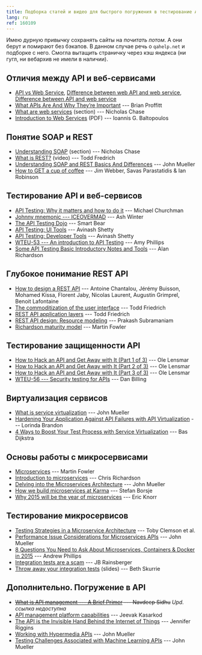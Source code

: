 ```yaml
---
title: Подборка статей и видео для быстрого погружения в тестирование API и веб-сервисов
lang: ru
ref: 160109
---
```


Имею дурную привычку сохранять сайты на *почитать потом*. А они берут и помирают без бэкапов. В данном случае речь о `qahelp.net` и подборке с него. Смогла вытащить страничку через кэш яндекса (ни гугл, ни вебархив не имели в наличии).


## Отличия между API и веб-сервисами

* [API vs Web Service](http://stackoverflow.com/questions/808421/api-vs-webservice), [Difference between web API and web service](http://programmers.stackexchange.com/questions/38691/difference-between-web-api-and-web-service), [Difference between API and web service](http://www.differencebetween.net/technology/internet/difference-between-api-and-web-service/#ixzz3l5QC4tYj)
* [What APIs Are And Why They’re Important](http://readwrite.com/2013/09/19/api-defined/) --- Brian Proffitt
* [What are web services](http://www.ibm.com/developerworks/webservices/tutorials/ws-understand-web-services1/ws-understand-web-services1.html#N10144) (section) --- Nicholas Chase
* [Introduction to Web Services](https://www.cl.cam.ac.uk/~ib249/teaching/Lecture1.handout.pdf) (PDF) --- Ioannis G. Baltopoulos

## Понятие SOAP и REST

* [Understanding SOAP](http://www.ibm.com/developerworks/webservices/tutorials/ws-understand-web-services1/ws-understand-web-services1.html#N10278) (section) --- Nicholas Chase
* [What is REST?](http://www.restapitutorial.com/lessons/whatisrest.html) (video) --- Todd Fredrich
* [Understanding SOAP and REST Basics And Differences](http://blog.smartbear.com/apis/understanding-soap-and-rest-basics/) --- John Mueller
* [How to GET a cup of coffee](http://www.infoq.com/articles/webber-rest-workflow/) --- Jim Webber, Savas Parastatidis & Ian Robinson

## Тестирование API и веб-сервисов

* [API Testing: Why it matters and how to do it](https://blog.udemy.com/api-testing/) --- Michael Churchman
* [Johnny mnemonic --- ICEOVERMAD](http://testingisbelieving.blogspot.co.uk/2013/11/johnny-mnemonic-iceovermad.html) --- Ash Winter
* [The API Testing Dojo](http://www.soapui.org/testing-dojo/welcome-to-the-dojo/overview.html) --- Smart Bear
* [API Testing: UI Tools](http://qxf2.com/blog/api-testing-ui-tools-postman) --- Avinash Shetty
* [API Testing: Developer Tools](http://qxf2.com/blog/api-testing-developer-tools) --- Avinash Shetty
* [WTEU-53 --- An introduction to API Testing](http://weekendtesting.com/?p=3898) --- Amy Phillips
* [Some API Testing Basic Introductory Notes and Tools](http://blog.eviltester.com/2015/01/some-api-testing-basic-introductory.html) --- Alan Richardson

## Глубокое понимание REST API

* [How to design a REST API](http://blog.octo.com/en/design-a-rest-api/) --- Antoine Chantalou, Jérémy Buisson, Mohamed Kissa, Florent Jaby, Nicolas Laurent, Augustin Grimprel, Benoit Lafontaine
* [The commoditization of the user interface](http://toddfredrich.com/commoditization-of-the-user-interface.html) --- Todd Friedrich
* [REST API application layers](http://toddfredrich.com/restexpress-api-application-layers.html) --- Todd Friedrich
* [REST API design: Resource modeling](http://www.thoughtworks.com/insights/blog/rest-api-design-resource-modeling) --- Prakash Subramaniam
* [Richardson maturity model](http://martinfowler.com/articles/richardsonMaturityModel.html) --- Martin Fowler

## Тестирование защищенности API

* [How to Hack an API and Get Away with It (Part 1 of 3)](http://blog.smartbear.com/readyapi/api-security-testing-how-to-hack-an-api-and-get-away-with-it-part-1-of-3/) --- Ole Lensmar
* [How to Hack an API and Get Away with It (Part 2 of 3)](http://blog.smartbear.com/readyapi/api-security-testing-how-to-hack-an-api-and-get-away-with-it-part-2-of-3/) --- Ole Lensmar
* [How to Hack an API and Get Away with It (Part 3 of 3)](http://blog.smartbear.com/readyapi/api-security-testing-how-to-hack-an-api-and-get-away-with-it-part-3-of-3/) --- Ole Lensmar
* [WTEU-56 --- Security testing for APIs](http://weekendtesting.com/?p=4033) --- Dan Billing

## Виртуализация сервисов

* [What is service virtualization](http://smartbear.com/all-resources/articles/what-is-service-virtualization) --- John Mueller
* [Hardening Your Application Against API Failures with API Virtualization](http://blog.smartbear.com/readyapi/hardening-your-application-against-api-failures-with-api-virtualization/) --- Lorinda Brandon
* [4 Ways to Boost Your Test Process with Service Virtualization](http://www.stickyminds.com/article/4-ways-boost-your-test-process-service-virtualization) --- Bas Dijkstra

## Основы работы с микросервисами

* [Microservices](http://martinfowler.com/articles/microservices.html) --- Martin Fowler
* [Introduction to microservices](https://www.nginx.com/blog/introduction-to-microservices/) --- Chris Richardson
* [Delving into the Microservices Architecture](http://blog.smartbear.com/microservices/delving-into-the-microservices-architecture/) --- John Mueller
* [How we build microservices at Karma](https://blog.yourkarma.com/building-microservices-at-karma) --- Stefan Borsje
* [Why 2015 will be the year of microservices](http://www.javaworld.com/article/2863409/soa/why-2015-will-be-the-year-of-microservices.html) --- Eric Knorr

## Тестирование микросервисов

* [Testing Strategies in a Microservice Architecture](http://martinfowler.com/articles/microservice-testing/) --- Toby Clemson et al.
* [Performance Issue Considerations for Microservices APIs](http://blog.smartbear.com/apm/performance-issue-considerations-for-microservices-apis/) --- John Mueller
* [8 Questions You Need to Ask About Microservices, Containers & Docker in 2015](http://blog.xebialabs.com/2014/12/31/8-questions-need-ask-microservices-containers-docker-2015/) --- Andrew Phillips
* [Integration tests are a scam](http://www.infoq.com/presentations/integration-tests-scam) --- JB Rainsberger
* [Throw away your integration tests](https://prezi.com/09emobpvigo2/throw-away-your-integration-tests/) (slides) --- Beth Skurrie

## Дополнительно. Погружение в API

* ~~<a href="http://www.softwareag.com/blog/reality_check/index.php/soa-what/what-is-api-management/" data-proofer-ignore>What is API management --- A Brief Primer</a> --- Navdeep Sidhu~~ _Upd. ссылка недоступна_ 
* [API management platform capabilities](http://www.infoq.com/research/api-management) --- Jeevak Kasarkod
* [The API is the Invisible Hand Behind the Internet of Things](http://blog.smartbear.com/iot-2/the-api-is-the-invisible-hand-behind-the-internet-of-things) --- Jennifer Riggins
* [Working with Hypermedia APIs](http://blog.smartbear.com/apis/hypermedia-apis/working-with-hypermedia-apis) --- John Mueller
* [Testing Challenges Associated with Machine Learning APIs](http://blog.smartbear.com/iot-2/testing-challenges-associated-with-machine-learning-apis) --- John Mueller
